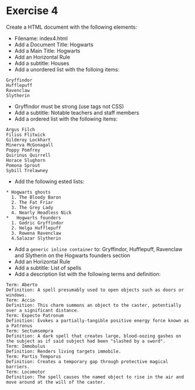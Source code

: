 # Exercise 4

Create a HTML document with the following elements:

* Filename: index4.html
* Add a Document Title: Hogwarts 
* Add a Main Title: Hogwarts
* Add an Horizontal Rule
* Add a subtitle: Houses
* Add a unordered list with the folloing items:
```
Gryffindor
Hufflepuff
Ravenclaw
Slytherin
```
* Gryffindor must be strong (use tags not CSS)
* Add a subtitle: Notable teachers and staff members
* Add a ordered list with the following items:
```
Argus Filch
Filius Flitwick
Gilderoy Lockhart
Minerva McGonagall
Poppy Pomfrey
Quirinus Quirrell
Horace Slughorn
Pomona Sprout
Sybill Trelawney
```
* Add the following ested lists:
```
* Hogwarts ghosts
  1. The Bloody Baron
  2. The Fat Friar
  3. The Grey Lady
  4. Nearly Headless Nick
*	Hogwarts founders
  1. Godric Gryffindor
  2. Helga Hufflepuff
  3. Rowena Ravenclaw
  4.Salazar Slytherin
```
* Add a `generic inline container` to: Gryffindor, Hufflepuff, Ravenclaw and Slytherin on the Hogwarts founders section
* Add an Horizontal Rule
* Add a subtitle: List of spells
* Add a description list with the following terms and definition:
```
Term: Aberto
Definition: A spell presumably used to open objects such as doors or windows.
Term: Accio
Definition: This charm summons an object to the caster, potentially over a significant distance.
Term: Expecto Patronum
Definition: Evokes a partially-tangible positive energy force known as a Patronus
Term: Sectumsempra
Definition: A dark spell that creates large, blood-oozing gashes on the subject as if said subject had been "slashed by a sword".
Term: Immobulus
Definition: Renders living targets immobile.
Term: Partis Temporus
Definition: Creates a temporary gap through protective magical barriers.
Term: Locomotor 
Definition: The spell causes the named object to rise in the air and move around at the will of the caster.
``` 